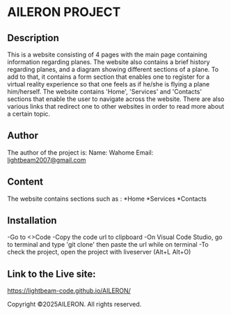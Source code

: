 # AILERON PROJECT

## Description
This is a website consisting of 4 pages with the main page containing information regarding planes. The website also contains a brief history regarding planes, and a diagram showing different sections of a 
plane. To add to that, it contains a form section that enables one to register for a virtual reality experience so that one feels as if he/she is flying a plane him/herself. 
The website contains 'Home', 'Services' and 'Contacts' sections that enable the user to navigate across the website. There are also various links that redirect one to other
websites in order to read more about a certain topic.

## Author
The author of the project is:
Name: Wahome
Email: lightbeam2007@gmail.com

## Content
The website contains sections such as :
*Home
*Services
*Contacts

## Installation
-Go to <>Code
-Copy the code url to clipboard
-On Visual Code Studio, go to terminal and type 'git clone' then paste the url while on terminal
-To check the project, open the project with liveserver (Alt+L Alt+O)

## Link to the Live site:
https://lightbeam-code.github.io/AILERON/

Copyright ©2025AILERON. All rights reserved.


